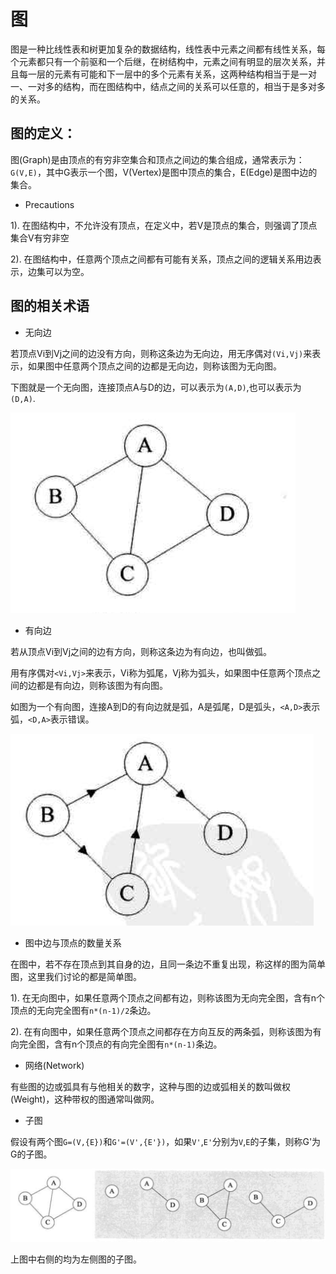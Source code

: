 # 图       

图是一种比线性表和树更加复杂的数据结构，线性表中元素之间都有线性关系，每个元素都只有一个前驱和一个后继，在树结构中，元素之间有明显的层次关系，并且每一层的元素有可能和下一层中的多个元素有关系，这两种结构相当于是一对一、一对多的结构，而在图结构中，结点之间的关系可以任意的，相当于是多对多的关系。       

## 图的定义：     

图(Graph)是由顶点的有穷非空集合和顶点之间边的集合组成，通常表示为：`G(V,E)`，其中G表示一个图，V(Vertex)是图中顶点的集合，E(Edge)是图中边的集合。      

+ Precautions    

1). 在图结构中，不允许没有顶点，在定义中，若V是顶点的集合，则强调了顶点集合V有穷非空       

2). 在图结构中，任意两个顶点之间都有可能有关系，顶点之间的逻辑关系用边表示，边集可以为空。                    

## 图的相关术语        

* 无向边       

若顶点Vi到Vj之间的边没有方向，则称这条边为无向边，用无序偶对`(Vi,Vj)`来表示，如果图中任意两个顶点之间的边都是无向边，则称该图为无向图。     

下图就是一个无向图，连接顶点A与D的边，可以表示为`(A,D)`,也可以表示为`(D,A)`.       

![](../../image/undirectedgraph.png)        


* 有向边      

若从顶点Vi到Vj之间的边有方向，则称这条边为有向边，也叫做弧。         

用有序偶对`<Vi,Vj>`来表示，Vi称为弧尾，Vj称为弧头，如果图中任意两个顶点之间的边都是有向边，则称该图为有向图。             

如图为一个有向图，连接A到D的有向边就是弧，A是弧尾，D是弧头，`<A,D>`表示弧，`<D,A>`表示错误。      

![](../../image/directedgraph.png)          

* 图中边与顶点的数量关系            

在图中，若不存在顶点到其自身的边，且同一条边不重复出现，称这样的图为简单图，这里我们讨论的都是简单图。     

1). 在无向图中，如果任意两个顶点之间都有边，则称该图为无向完全图，含有n个顶点的无向完全图有`n*(n-1)/2`条边。           

2). 在有向图中，如果任意两个顶点之间都存在方向互反的两条弧，则称该图为有向完全图，含有n个顶点的有向完全图有`n*(n-1)`条边。      

* 网络(Network)      

有些图的边或弧具有与他相关的数字，这种与图的边或弧相关的数叫做权(Weight)，这种带权的图通常叫做网。     


* 子图     

假设有两个图`G=(V,{E})`和`G'=(V',{E'})`，如果`V'`,`E'`分别为`V`,`E`的子集，则称G'为G的子图。           

![](../../image/subgraph.png)        

上图中右侧的均为左侧图的子图。         
